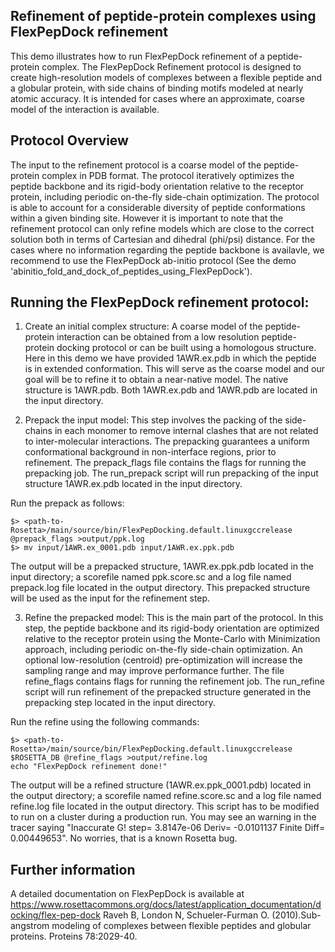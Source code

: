 Refinement of peptide-protein complexes using FlexPepDock refinement
--------------------------------------------------------------------
This demo illustrates how to run FlexPepDock refinement of a peptide-protein complex. The FlexPepDock Refinement protocol is designed to create high-resolution models of complexes between a flexible peptide and a globular protein, with side chains of binding motifs modeled at nearly atomic accuracy. It is intended for cases where an approximate, coarse model of the interaction is available.

Protocol Overview
-----------------
The input to the refinement protocol is a coarse model of the peptide-protein complex in PDB format. The protocol iteratively optimizes the peptide backbone and its rigid-body orientation relative to the receptor protein, including periodic on-the-fly side-chain optimization. The protocol is able to account for a considerable diversity of peptide conformations within a given binding site. However it is important to note that the refinement protocol can only refine models which are close to the correct solution both in terms of Cartesian and dihedral (phi/psi) distance. For the cases where no information regarding the peptide backbone is availavle, we recommend to use the FlexPepDock ab-initio protocol (See the demo 'abinitio_fold_and_dock_of_peptides_using_FlexPepDock').


Running the FlexPepDock refinement protocol:
--------------------------------------------
1. Create an initial complex structure: A coarse model of the peptide-protein interaction can be obtained from a low resolution peptide-protein docking protocol or can be built using a homologous structure. Here in this demo we have provided 1AWR.ex.pdb in which the peptide is in extended conformation. This will serve as the coarse model and our goal will be to refine it to obtain a near-native model. The native structure is 1AWR.pdb. Both 1AWR.ex.pdb and 1AWR.pdb are located in the input directory.

2. Prepack the input model: This step involves the packing of the side-chains in each monomer to remove internal clashes that are not related to inter-molecular interactions. The prepacking guarantees a uniform conformational background in non-interface regions, prior to refinement. The prepack_flags file contains the flags for running the prepacking job. The run_prepack script will run prepacking of the input structure 1AWR.ex.pdb located in the input directory.

Run the prepack as follows:
```
$> <path-to-Rosetta>/main/source/bin/FlexPepDocking.default.linuxgccrelease @prepack_flags >output/ppk.log
$> mv input/1AWR.ex_0001.pdb input/1AWR.ex.ppk.pdb
```

The output will be a prepacked structure, 1AWR.ex.ppk.pdb located in the input directory; a scorefile named ppk.score.sc and a log file named prepack.log file located in the output directory. This prepacked structure will be used as the input for the refinement step.

3. Refine the prepacked model: This is the main part of the protocol. In this step, the peptide backbone and its rigid-body orientation are optimized relative to the receptor protein using the Monte-Carlo with Minimization approach, including periodic on-the-fly side-chain optimization. An optional low-resolution (centroid) pre-optimization will increase the sampling range and may improve performance further. The file refine_flags contains flags for running the refinement job. The run_refine script will run refinement of the prepacked structure generated in the prepacking step located in the input directory.

Run the refine using the following commands:

```
$> <path-to-Rosetta>/main/source/bin/FlexPepDocking.default.linuxgccrelease $ROSETTA_DB @refine_flags >output/refine.log
echo "FlexPepDock refinement done!"
```

The output will be a refined structure (1AWR.ex.ppk_0001.pdb) located in the output directory; a scorefile named refine.score.sc and a log file named refine.log file located in the output directory. This script has to be modified to run on a cluster during a production run. You may see an warning in the tracer saying "Inaccurate G! step= 3.8147e-06 Deriv= -0.0101137 Finite Diff= 0.00449653". No worries, that is a known Rosetta bug.

Further information
-------------------
A detailed documentation on FlexPepDock is available at https://www.rosettacommons.org/docs/latest/application_documentation/docking/flex-pep-dock
Raveh B, London N, Schueler-Furman O. (2010).Sub-angstrom modeling of complexes between flexible peptides and globular proteins. Proteins 78:2029-40.

